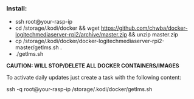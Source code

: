 ### Install:
* ssh root@your-rasp-ip
* cd /storage/.kodi/docker && wget https://github.com/chwba/docker-logitechmediaserver-rpi2/archive/master.zip && unzip master.zip
* cp /storage/.kodi/docker/docker-logitechmediaserver-rpi2-master/getlms.sh .
* ./getlms.sh

**CAUTION: WILL STOP/DELETE ALL DOCKER CONTAINERS/IMAGES**

To activate daily updates just create a task with the following content:

ssh -q root@your-rasp-ip /storage/.kodi/docker/getlms.sh



